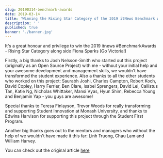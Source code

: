 ```yaml
---
slug: 20190314-benchmark-awards
date: 2019-03-14
title: 'Winning the Rising Star Category of the 2019 itNews Benchmark Awards'
description: ' '
published: true
banner: './banner.jpg'
---
```


It's a great honour and privilege to win the 2019 itnews #BenchmarkAwards - Rising Star Category along side Fiona Sparks (Go Victoria!)

Firstly, a big thanks to Josh Nelsson-Smith who started out this project (originally as an Open Source Project) with me - without your initial help and your awesome development and management skills, we wouldn't have transformed the student experience. Also a thanks to all the other students who worked on this project: Saurabh Joshi, Charles Campton, Robert Koch, David Copley, Harry Ferrier, Ben Clare, Isabel Sprengers, David Lei, Callistus Tan, Katie Ng, Nicholas Whittaker, Mansi Vyas, Hyun Shim, Rebecca Young and Benjamin Yap - you guys are awesome!

Special thanks to Teresa Finlayson, Trevor Woods for really transforming and supporting Student Innovation at Monash University, and thanks to Edwina Harvison for supporting this project through the Student First Program.

Another big thanks goes out to the mentors and managers who without the help of we wouldn't have made it this far: Linh Truong, Chau Lam and William Harvey.

You can check out the original article [here](https://www.itnews.com.au/news/seeing-stars---sparks-and-jiang-share-top-spot-for-rising-talent-520254)
